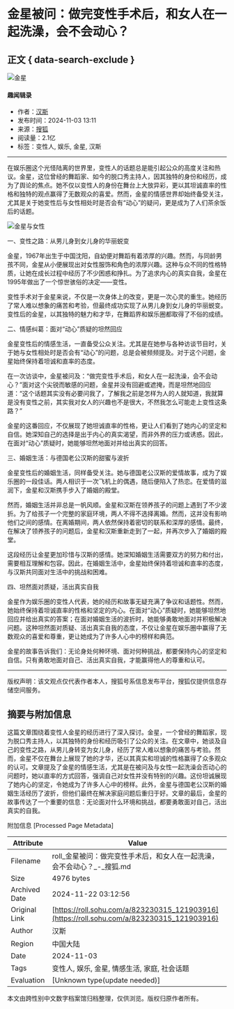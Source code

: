 # 金星被问：做完变性手术后，和女人在一起洗澡，会不会动心？

## 正文 { data-search-exclude }


![金星](https://q1.itc.cn/q_70,c_lfill,w_140,h_140,g_face/images03/20240514/69f313739c0d45f49f2c9f7501810fd9.jpeg)

#### 趣闻辑录

- 作者：[汉斯](https://mp.sohu.com/profile?xpt=NjZhMDI3ZWUtYjE0Ny00YzhlLWExZmYtNjI1ZmQyM2EwOWI0&spm=smpc.content.author.2.1732245149309krS8Xdo)
- 发布时间：2024-11-03 13:11
- 来源：[搜狐](https://roll.sohu.com/a/823230315_121903916)
- 阅读量：2.1亿
- 标签：变性人, 娱乐, 金星, 汉斯

---

在娱乐圈这个光怪陆离的世界里，变性人的话题总是能引起公众的高度关注和热议。金星，这位曾经的舞蹈家、如今的脱口秀主持人，因其独特的身份和经历，成为了舆论的焦点。她不仅以变性人的身份在舞台上大放异彩，更以其坦诚直率的性格和独特的观点赢得了无数观众的喜爱。然而，金星的情感世界却始终备受关注，尤其是关于她变性后与女性相处时是否会有“动心”的疑问，更是成为了人们茶余饭后的话题。

![金星与女性](https://q3.itc.cn/images01/20241103/2677b0a729cf46f7a151fffd53fe9829.jpeg)

一、变性之路：从男儿身到女儿身的华丽蜕变

金星，1967年出生于中国沈阳，自幼便对舞蹈有着浓厚的兴趣。然而，与同龄男孩不同，金星从小便展现出对女性服饰和角色的浓厚兴趣。这种与众不同的性格特质，让她在成长过程中经历了不少困惑和挣扎。为了追求内心的真实自我，金星在1995年做出了一个惊世骇俗的决定——变性。

变性手术对于金星来说，不仅是一次身体上的改变，更是一次心灵的重生。她经历了常人难以想象的痛苦和考验，但最终成功实现了从男儿身到女儿身的华丽蜕变。变性后的金星，以其独特的魅力和才华，在舞蹈界和娱乐圈都取得了不俗的成绩。

二、情感纠葛：面对“动心”质疑的坦然回应

金星变性后的情感生活，一直备受公众关注。尤其是在她参与各种访谈节目时，关于她与女性相处时是否会有“动心”的问题，总是会被频频提及。对于这个问题，金星始终保持着坦诚和直率的态度。

在一次访谈中，金星被问及：“做完变性手术后，和女人在一起洗澡，会不会动心？”面对这个尖锐而敏感的问题，金星并没有回避或遮掩，而是坦然地回应道：“这个话题其实没有必要问我了，了解我之前是怎样为人的人就知道，我就算是没有变性之前，其实我对女人的兴趣也不是很大，不然我怎么可能走上变性这条路？”

金星的这番回应，不仅展现了她坦诚直率的性格，更让人们看到了她内心的坚定和自信。她深知自己的选择是出于内心的真实渴望，而非外界的压力或诱惑。因此，在面对“动心”质疑时，她能够坦然地面对并给出真实的回答。

三、婚姻生活：与德国老公汉斯的甜蜜与波折

金星变性后的婚姻生活，同样备受关注。她与德国老公汉斯的爱情故事，成为了娱乐圈的一段佳话。两人相识于一次飞机上的偶遇，随后便陷入了热恋。在爱情的滋润下，金星和汉斯携手步入了婚姻的殿堂。

然而，婚姻生活并非总是一帆风顺。金星和汉斯在领养孩子的问题上遇到了不少波折。为了给孩子一个完整的家庭环境，两人不得不选择离婚。然而，这并没有影响他们之间的感情。在离婚期间，两人依然保持着密切的联系和深厚的感情。最终，在解决了领养孩子的问题后，金星和汉斯重新走到了一起，并再次步入了婚姻的殿堂。

这段经历让金星更加珍惜与汉斯的感情。她深知婚姻生活需要双方的努力和付出，需要相互理解和包容。因此，在婚姻生活中，金星始终保持着坦诚和直率的态度，与汉斯共同面对生活中的挑战和困难。

四、坦然面对质疑，活出真实自我

金星作为娱乐圈的变性人代表，她的经历和故事无疑充满了争议和话题性。然而，她始终保持着坦诚直率的性格和坚定的内心。在面对“动心”质疑时，她能够坦然地回应并给出真实的答案；在面对婚姻生活的波折时，她能够勇敢地面对并积极解决问题。这种坦然面对质疑、活出真实自我的态度，不仅让金星在娱乐圈中赢得了无数观众的喜爱和尊重，更让她成为了许多人心中的榜样和典范。

金星的故事告诉我们：无论身处何种环境、面对何种挑战，都要保持内心的坚定和自信。只有勇敢地面对自己、活出真实自我，才能赢得他人的尊重和认可。

---

版权声明：该文观点仅代表作者本人，搜狐号系信息发布平台，搜狐仅提供信息存储空间服务。

## 摘要与附加信息

<!-- tcd_abstract -->
这篇文章围绕着变性人金星的经历进行了深入探讨。金星，一个曾经的舞蹈家，现为脱口秀主持人，以其独特的身份和经历吸引了公众的关注。在文章中，她谈及自己的变性之路，从男儿身转变为女儿身，经历了常人难以想象的痛苦与考验。然而，金星不仅在舞台上展现了她的才华，还以其真实和坦诚的性格赢得了众多观众的认可。文章提及了金星的情感生活，尤其是在被问及与女性一起洗澡会否动心的问题时，她以直率的方式回答，强调自己对女性并没有特别的兴趣。这份坦诚展现了她内心的坚定，令她成为了许多人心中的榜样。此外，金星与德国老公汉斯的婚姻生活经历了波折，但他们最终在解决家庭问题后重归于好。文章的最后，金星的故事传达了一个重要的信息：无论面对什么环境和挑战，都要勇敢面对自己，活出真实的自我。
<!-- tcd_abstract_end -->

附加信息 [Processed Page Metadata]

| Attribute       | Value                                  |
|-----------------|----------------------------------------|
| Filename        | roll_金星被问：做完变性手术后，和女人在一起洗澡，会不会动心？_-_搜狐.md                             |
| Size            | 4976 bytes                           |
| Archived Date   | 2024-11-22 03:12:56                             |
| Original Link   | [https://roll.sohu.com/a/823230315_121903916](https://roll.sohu.com/a/823230315_121903916)                       |
| Author          | 汉斯                               |
| Region          | 中国大陆                               |
| Date            | 2024-11-03                                 |
| Tags            | 变性人, 娱乐, 金星, 情感生活, 家庭, 社会话题                                 |
| Evaluation            | [Unknown type(update needed)]                                 |
<!-- tcd_table_end -->

本文由跨性别中文数字档案馆归档整理，仅供浏览。版权归原作者所有。
